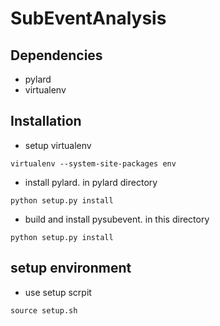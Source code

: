 # SubEventAnalysis


## Dependencies

* pylard
* virtualenv

## Installation

* setup virtualenv
```
virtualenv --system-site-packages env
```
* install pylard. in pylard directory
```
python setup.py install
```
* build and install pysubevent. in this directory
```
python setup.py install
```

## setup environment

* use setup scrpit
```
source setup.sh
```




